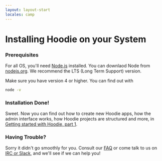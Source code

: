 ```yaml
---
layout: layout-start
locales: camp
---
```


# Installing Hoodie on your System

### Prerequisites
For all OS, you'll need <a href="http://nodejs.org/" target="_blank">Node.js</a> installed.
You can downlaod Node from <a href="https://nodejs.org/" target="_blank">nodejs.org</a>. We recommend the LTS (Long Term Support) version.

Make sure you have version 4 or higher. You can find out with

```bash
node -v
```

### Installation Done!
Sweet. Now you can find out how to create new Hoodie apps, how the admin interface works, how Hoodie projects are structured and more, in <a href="../start/getting-started/getting-started-1.html">Getting started with Hoodie, part 1</a>.

### Having Trouble?
Sorry it didn't go smoothly for you. Consult our <a href="http://faq.hood.ie" target="_blank">FAQ</a> or come talk to us on <a href="http://hood.ie/chat" target="_blank">IRC or Slack</a>, and we'll see if we can help you!
